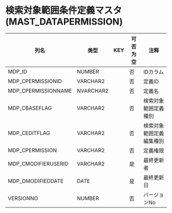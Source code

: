 # 検索対象範囲条件定義マスタ(MAST_DATAPERMISSION)
| 列名   | 类型   | KEY  | 可否为空 | 注释   |
| ---- | ---- | ---- | ---- | ---- |
|MDP_ID|NUMBER||否|IDカラム|
|MDP_CPERMISSIONID|VARCHAR2||否|定義ID|
|MDP_CPERMISSIONNAME|NVARCHAR2||否|定義名|
|MDP_CBASEFLAG|VARCHAR2||否|検索対象範囲定義種別|
|MDP_CEDITFLAG|VARCHAR2||否|検索対象範囲定義編集種別 |
|MDP_CPERMISSION|VARCHAR2||否|定義権限|
|MDP_CMODIFIERUSERID|VARCHAR2||是|最終更新者|
|MDP_DMODIFIEDDATE|DATE||是|最終更新日|
|VERSIONNO|NUMBER||否|バージョンNo|

